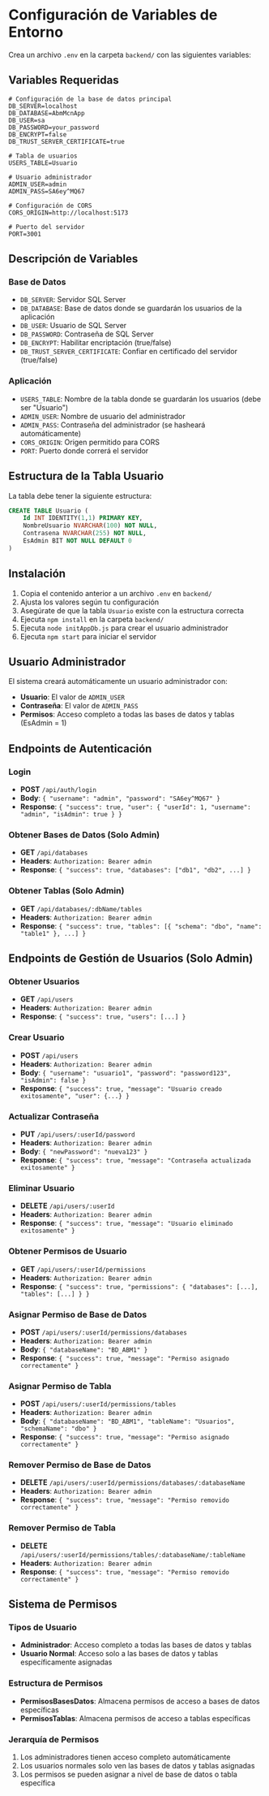 # Configuración de Variables de Entorno

Crea un archivo `.env` en la carpeta `backend/` con las siguientes variables:

## Variables Requeridas

```env
# Configuración de la base de datos principal
DB_SERVER=localhost
DB_DATABASE=AbmMcnApp
DB_USER=sa
DB_PASSWORD=your_password
DB_ENCRYPT=false
DB_TRUST_SERVER_CERTIFICATE=true

# Tabla de usuarios
USERS_TABLE=Usuario

# Usuario administrador
ADMIN_USER=admin
ADMIN_PASS=SA6ey^MQ67

# Configuración de CORS
CORS_ORIGIN=http://localhost:5173

# Puerto del servidor
PORT=3001
```

## Descripción de Variables

### Base de Datos

- `DB_SERVER`: Servidor SQL Server
- `DB_DATABASE`: Base de datos donde se guardarán los usuarios de la aplicación
- `DB_USER`: Usuario de SQL Server
- `DB_PASSWORD`: Contraseña de SQL Server
- `DB_ENCRYPT`: Habilitar encriptación (true/false)
- `DB_TRUST_SERVER_CERTIFICATE`: Confiar en certificado del servidor (true/false)

### Aplicación

- `USERS_TABLE`: Nombre de la tabla donde se guardarán los usuarios (debe ser "Usuario")
- `ADMIN_USER`: Nombre de usuario del administrador
- `ADMIN_PASS`: Contraseña del administrador (se hasheará automáticamente)
- `CORS_ORIGIN`: Origen permitido para CORS
- `PORT`: Puerto donde correrá el servidor

## Estructura de la Tabla Usuario

La tabla debe tener la siguiente estructura:

```sql
CREATE TABLE Usuario (
    Id INT IDENTITY(1,1) PRIMARY KEY,
    NombreUsuario NVARCHAR(100) NOT NULL,
    Contrasena NVARCHAR(255) NOT NULL,
    EsAdmin BIT NOT NULL DEFAULT 0
)
```

## Instalación

1. Copia el contenido anterior a un archivo `.env` en `backend/`
2. Ajusta los valores según tu configuración
3. Asegúrate de que la tabla `Usuario` existe con la estructura correcta
4. Ejecuta `npm install` en la carpeta `backend/`
5. Ejecuta `node initAppDb.js` para crear el usuario administrador
6. Ejecuta `npm start` para iniciar el servidor

## Usuario Administrador

El sistema creará automáticamente un usuario administrador con:

- **Usuario**: El valor de `ADMIN_USER`
- **Contraseña**: El valor de `ADMIN_PASS`
- **Permisos**: Acceso completo a todas las bases de datos y tablas (EsAdmin = 1)

## Endpoints de Autenticación

### Login

- **POST** `/api/auth/login`
- **Body**: `{ "username": "admin", "password": "SA6ey^MQ67" }`
- **Response**: `{ "success": true, "user": { "userId": 1, "username": "admin", "isAdmin": true } }`

### Obtener Bases de Datos (Solo Admin)

- **GET** `/api/databases`
- **Headers**: `Authorization: Bearer admin`
- **Response**: `{ "success": true, "databases": ["db1", "db2", ...] }`

### Obtener Tablas (Solo Admin)

- **GET** `/api/databases/:dbName/tables`
- **Headers**: `Authorization: Bearer admin`
- **Response**: `{ "success": true, "tables": [{ "schema": "dbo", "name": "table1" }, ...] }`

## Endpoints de Gestión de Usuarios (Solo Admin)

### Obtener Usuarios

- **GET** `/api/users`
- **Headers**: `Authorization: Bearer admin`
- **Response**: `{ "success": true, "users": [...] }`

### Crear Usuario

- **POST** `/api/users`
- **Headers**: `Authorization: Bearer admin`
- **Body**: `{ "username": "usuario1", "password": "password123", "isAdmin": false }`
- **Response**: `{ "success": true, "message": "Usuario creado exitosamente", "user": {...} }`

### Actualizar Contraseña

- **PUT** `/api/users/:userId/password`
- **Headers**: `Authorization: Bearer admin`
- **Body**: `{ "newPassword": "nueva123" }`
- **Response**: `{ "success": true, "message": "Contraseña actualizada exitosamente" }`

### Eliminar Usuario

- **DELETE** `/api/users/:userId`
- **Headers**: `Authorization: Bearer admin`
- **Response**: `{ "success": true, "message": "Usuario eliminado exitosamente" }`

### Obtener Permisos de Usuario

- **GET** `/api/users/:userId/permissions`
- **Headers**: `Authorization: Bearer admin`
- **Response**: `{ "success": true, "permissions": { "databases": [...], "tables": [...] } }`

### Asignar Permiso de Base de Datos

- **POST** `/api/users/:userId/permissions/databases`
- **Headers**: `Authorization: Bearer admin`
- **Body**: `{ "databaseName": "BD_ABM1" }`
- **Response**: `{ "success": true, "message": "Permiso asignado correctamente" }`

### Asignar Permiso de Tabla

- **POST** `/api/users/:userId/permissions/tables`
- **Headers**: `Authorization: Bearer admin`
- **Body**: `{ "databaseName": "BD_ABM1", "tableName": "Usuarios", "schemaName": "dbo" }`
- **Response**: `{ "success": true, "message": "Permiso asignado correctamente" }`

### Remover Permiso de Base de Datos

- **DELETE** `/api/users/:userId/permissions/databases/:databaseName`
- **Headers**: `Authorization: Bearer admin`
- **Response**: `{ "success": true, "message": "Permiso removido correctamente" }`

### Remover Permiso de Tabla

- **DELETE** `/api/users/:userId/permissions/tables/:databaseName/:tableName`
- **Headers**: `Authorization: Bearer admin`
- **Response**: `{ "success": true, "message": "Permiso removido correctamente" }`

## Sistema de Permisos

### Tipos de Usuario

- **Administrador**: Acceso completo a todas las bases de datos y tablas
- **Usuario Normal**: Acceso solo a las bases de datos y tablas específicamente asignadas

### Estructura de Permisos

- **PermisosBasesDatos**: Almacena permisos de acceso a bases de datos específicas
- **PermisosTablas**: Almacena permisos de acceso a tablas específicas

### Jerarquía de Permisos

1. Los administradores tienen acceso completo automáticamente
2. Los usuarios normales solo ven las bases de datos y tablas asignadas
3. Los permisos se pueden asignar a nivel de base de datos o tabla específica
